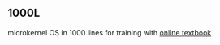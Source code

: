 1000L
-------

microkernel OS in 1000 lines for training with [online textbook](https://operating-system-in-1000-lines.vercel.app/ja/welcome)
